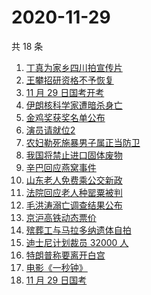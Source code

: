# 2020-11-29

共 18 条

<!-- BEGIN -->
<!-- 最后更新时间 Sun Nov 29 2020 17:03:38 GMT+0800 (CST) -->
1. [丁真为家乡四川拍宣传片](https://www.zhihu.com/search?q=丁真)
1. [王攀招研资格不予恢复](https://www.zhihu.com/search?q=王攀)
1. [11 月 29 日国考开考](https://www.zhihu.com/search?q=国考)
1. [伊朗核科学家遭暗杀身亡](https://www.zhihu.com/search?q=伊朗核科学家)
1. [金鸡奖获奖名单公布](https://www.zhihu.com/search?q=金鸡奖)
1. [演员请就位2](https://www.zhihu.com/search?q=演员请就位2)
1. [农妇勒死施暴男子属正当防卫](https://www.zhihu.com/search?q=农妇勒死男子)
1. [我国将禁止进口固体废物](https://www.zhihu.com/search?q=固体废物)
1. [辛巴回应燕窝事件](https://www.zhihu.com/search?q=辛巴燕窝)
1. [山东老人免费乘公交新政](https://www.zhihu.com/search?q=老人免费乘公交车)
1. [法院回应老人种罂粟被判](https://www.zhihu.com/search?q=老人种罂粟)
1. [毛洪涛溺亡调查结果公布](https://www.zhihu.com/search?q=毛洪涛)
1. [京沪高铁动态票价](https://www.zhihu.com/search?q=京沪高铁)
1. [殡葬工与马拉多纳遗体自拍](https://www.zhihu.com/search?q=马拉多纳)
1. [迪士尼计划裁员 32000 人](https://www.zhihu.com/search?q=迪士尼)
1. [特朗普称要离开白宫](https://www.zhihu.com/search?q=特朗普)
1. [电影《一秒钟》](https://www.zhihu.com/search?q=一秒钟)
1. [11 月 29 日国考 ](https://www.zhihu.com/search?q=国考)
<!-- END -->
